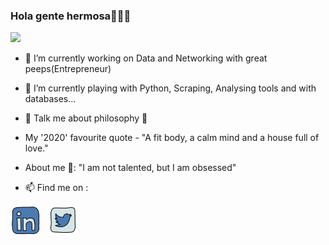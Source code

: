 ### Hola gente hermosa👋🤗🙂

![](https://komarev.com/ghpvc/?username=erkushagra&color=yellow&style=flat-square&label=Profile+Views)

<!--
**erkushagra/erkushagra** is a ✨ _special_ ✨ repository because its `README.md` (this file) appears on your GitHub profile.
-->




* 🔭 I’m currently working on Data and Networking with great peeps(Entrepreneur)   
* 🌱 I’m currently playing with Python, Scraping, Analysing tools and with databases...  
* 💬 Talk me about philosophy 👀
* My '2020' favourite quote - "A fit body, a calm mind and a house full of love." 
* About me 👀: "I am not talented, but I am obsessed"

* 📫 Find me on : 

[![Linkedin](https://github.com/erkushagra/erkushagra/blob/main/icons8-linkedin-48.png)](https://www.linkedin.com/in/harshit-yadav-757719171/)
&nbsp;
[![Twitter](https://github.com/erkushagra/erkushagra/blob/main/icons8-twitter-48.png)](https://twitter.com/erkushagra_)

